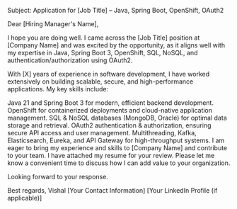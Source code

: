 Subject: Application for [Job Title] – Java, Spring Boot, OpenShift, OAuth2

Dear [Hiring Manager's Name],

I hope you are doing well. I came across the [Job Title] position at [Company Name] and was excited by the opportunity, as it aligns well with my expertise in Java, Spring Boot 3, OpenShift, SQL, NoSQL, and authentication/authorization using OAuth2.

With [X] years of experience in software development, I have worked extensively on building scalable, secure, and high-performance applications. My key skills include:

Java 21 and Spring Boot 3 for modern, efficient backend development.
OpenShift for containerized deployments and cloud-native application management.
SQL & NoSQL databases (MongoDB, Oracle) for optimal data storage and retrieval.
OAuth2 authentication & authorization, ensuring secure API access and user management.
Multithreading, Kafka, Elasticsearch, Eureka, and API Gateway for high-throughput systems.
I am eager to bring my experience and skills to [Company Name] and contribute to your team. I have attached my resume for your review. Please let me know a convenient time to discuss how I can add value to your organization.

Looking forward to your response.

Best regards,
Vishal
[Your Contact Information]
[Your LinkedIn Profile (if applicable)]
